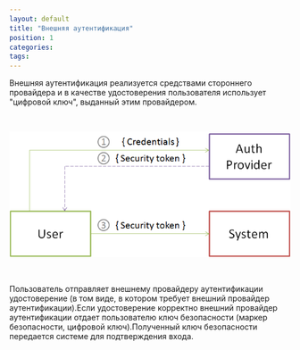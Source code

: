 ```yaml
---
layout: default
title: "Внешняя аутентификация"
position: 1
categories: 
tags: 
---
```


Внешняя аутентификация реализуется средствами стороннего провайдера и в качестве удостоверения пользователя использует "цифровой ключ", выданный этим провайдером.

   

![](SignInExternal.png)

   

Пользователь отправляет внешнему провайдеру аутентификации удостоверение (в том виде, в котором требует внешний провайдер аутентификации).Если удостоверение корректно внешний провайдер аутентификации отдает пользователю ключ безопасности (маркер безопасности, цифровой ключ).Полученный ключ безопасности передается системе для подтверждения входа. 

 

